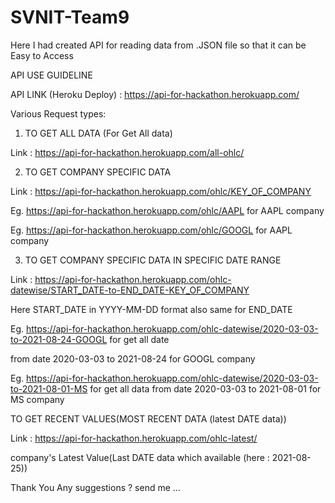 # SVNIT-Team9

Here I had created API for reading data from .JSON file so that it can be Easy to Access

API USE GUIDELINE

API LINK (Heroku Deploy) : https://api-for-hackathon.herokuapp.com/

Various Request types:

1. TO GET ALL DATA (For Get All data)

Link : https://api-for-hackathon.herokuapp.com/all-ohlc/

2. TO GET COMPANY SPECIFIC DATA

Link : https://api-for-hackathon.herokuapp.com/ohlc/KEY_OF_COMPANY

Eg. https://api-for-hackathon.herokuapp.com/ohlc/AAPL for AAPL company

Eg. https://api-for-hackathon.herokuapp.com/ohlc/GOOGL for AAPL company

3. TO GET COMPANY SPECIFIC DATA IN SPECIFIC DATE RANGE

Link : https://api-for-hackathon.herokuapp.com/ohlc-datewise/START_DATE-to-END_DATE-KEY_OF_COMPANY

Here START_DATE in YYYY-MM-DD format also same for END_DATE

Eg. https://api-for-hackathon.herokuapp.com/ohlc-datewise/2020-03-03-to-2021-08-24-GOOGL for get all date 

from date 2020-03-03 to 2021-08-24 for GOOGL company

Eg. https://api-for-hackathon.herokuapp.com/ohlc-datewise/2020-03-03-to-2021-08-01-MS for get all data from date 2020-03-03 to 2021-08-01 for MS company

TO GET RECENT VALUES(MOST RECENT DATA (latest DATE data))

Link : https://api-for-hackathon.herokuapp.com/ohlc-latest/ 

company's Latest Value(Last DATE data which available (here : 2021-08-25)) 

Thank You
Any suggestions ? send me ...
